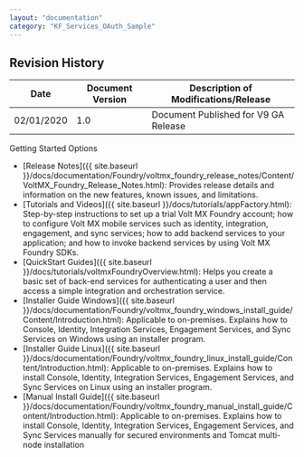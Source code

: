```yaml
---
layout: "documentation"
category: "KF_Services_OAuth_Sample"
---
```

                           


## Revision History

  
| **Date** | **Document Version** | **Description of Modifications/Release** |
| --- | --- | --- |
| 02/01/2020 | 1.0 | Document Published for V9 GA Release |

Getting Started Options

*   [Release Notes]({{ site.baseurl }}/docs/documentation/Foundry/voltmx_foundry_release_notes/Content/VoltMX_Foundry_Release_Notes.html): Provides release details and information on the new features, known issues, and limitations.
*   [Tutorials and Videos]({{ site.baseurl }}/docs/tutorials/appFactory.html): Step-by-step instructions to set up a trial Volt MX Foundry account; how to configure Volt MX mobile services such as identity, integration, engagement, and sync services; how to add backend services to your application; and how to invoke backend services by using Volt MX Foundry SDKs.
*   [QuickStart Guides]({{ site.baseurl }}/docs/tutorials/voltmxFoundryOverview.html): Helps you create a basic set of back-end services for authenticating a user and then access a simple integration and orchestration service.
*   [Installer Guide Windows]({{ site.baseurl }}/docs/documentation/Foundry/voltmx_foundry_windows_install_guide/Content/Introduction.html): Applicable to on-premises. Explains how to Console, Identity, Integration Services, Engagement Services, and Sync Services on Windows using an installer program.
*   [Installer Guide Linux]({{ site.baseurl }}/docs/documentation/Foundry/voltmx_foundry_linux_install_guide/Content/Introduction.html): Applicable to on-premises. Explains how to install Console, Identity, Integration Services, Engagement Services, and Sync Services on Linux using an installer program.
*   [Manual Install Guide]({{ site.baseurl }}/docs/documentation/Foundry/voltmx_foundry_manual_install_guide/Content/Introduction.html): Applicable to on-premises. Explains how to install Console, Identity, Integration Services, Engagement Services, and Sync Services manually for secured environments and Tomcat multi-node installation
